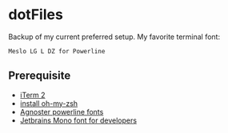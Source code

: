 # dotFiles
Backup of my current preferred setup. My favorite terminal font:

`Meslo LG L DZ for Powerline`

## Prerequisite
- [iTerm 2]
- [install oh-my-zsh]
- [Agnoster powerline fonts]
- [Jetbrains Mono font for developers]

[iTerm 2]: https://iterm2.com
[install oh-my-zsh]: https://ohmyz.sh
[Agnoster powerline fonts]: https://github.com/powerline/fonts
[Jetbrains Mono font for developers]: https://github.com/powerline/fonts](https://www.jetbrains.com/lp/mono/)https://www.jetbrains.com/lp/mono/
